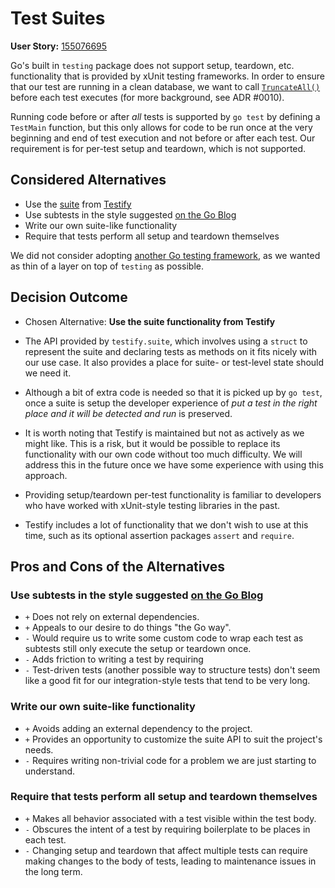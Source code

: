 # Test Suites

**User Story:** [155076695](https://www.pivotaltracker.com/story/show/155076695)

Go's built in `testing` package does not support setup, teardown, etc.
functionality that is provided by xUnit testing frameworks. In order to ensure
that our test are running in a clean database, we want to call [`TruncateAll()`](https://godoc.org/github.com/markbates/pop#Connection.TruncateAll) before each test executes (for more background, see ADR #0010).

Running code before or after *all* tests is supported by `go test` by defining
a `TestMain` function, but this only allows for code to be run once at the very
beginning and end of test execution and not before or after each test. Our
requirement is for per-test setup and teardown, which is not supported.

## Considered Alternatives

* Use the [suite](https://godoc.org/github.com/stretchr/testify/suite) from [Testify](https://github.com/stretchr/testify)
* Use subtests in the style suggested [on the Go Blog](https://blog.golang.org/subtests#TOC_6.)
* Write our own suite-like functionality
* Require that tests perform all setup and teardown themselves

We did not consider adopting [another Go testing framework](https://awesome-go.com/#testing), as we wanted as thin of a layer on top of `testing` as possible.

## Decision Outcome

* Chosen Alternative: **Use the suite functionality from Testify**

* The API provided by `testify.suite`, which involves using a `struct` to
  represent the suite and declaring tests as methods on it fits nicely with our
  use case. It also provides a place for suite- or test-level state should we need it.

* Although a bit of extra code is needed so that it is picked up by `go test`,
  once a suite is setup the developer experience of *put a test in the right
  place and it will be detected and run* is preserved.

* It is worth noting that Testify is maintained but not as actively as we might
  like. This is a risk, but it would be possible to replace its functionality
  with our own code without too much difficulty. We will address this in the
  future once we have some experience with using this approach.

* Providing setup/teardown per-test functionality is familiar to developers
  who have worked with xUnit-style testing libraries in the past.

* Testify includes a lot of functionality that we don't wish to use at this
  time, such as its optional assertion packages `assert` and `require`.

## Pros and Cons of the Alternatives <!-- optional -->

### Use subtests in the style suggested [on the Go Blog](https://blog.golang.org/subtests#TOC_6.)

* `+` Does not rely on external dependencies.
* `+` Appeals to our desire to do things "the Go way".
* `-` Would require us to write some custom code to wrap each test as subtests
  still only execute the setup or teardown once.
* `-` Adds friction to writing a test by requiring
* `-` Test-driven tests (another possible way to structure tests) don't seem
  like a good fit for our integration-style tests that tend to be very long.

### Write our own suite-like functionality

* `+` Avoids adding an external dependency to the project.
* `+` Provides an opportunity to customize the suite API to suit the project's
  needs.
* `-` Requires writing non-trivial code for a problem we are just starting to
  understand.

### Require that tests perform all setup and teardown themselves

* `+` Makes all behavior associated with a test visible within the test body.
* `-` Obscures the intent of a test by requiring boilerplate to be places in
  each test.
* `-` Changing setup and teardown that affect multiple tests can require making
  changes to the body of tests, leading to maintenance issues in the long term.

